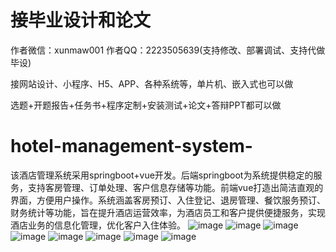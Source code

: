 # 接毕业设计和论文
作者微信：xunmaw001  作者QQ：2223505639(支持修改、部署调试、支持代做毕设)

接网站设计、小程序、H5、APP、各种系统等，单片机、嵌入式也可以做

选题+开题报告+任务书+程序定制+安装测试+论文+答辩PPT都可以做
# hotel-management-system-
该酒店管理系统采用springboot+vue开发。后端springboot为系统提供稳定的服务，支持客房管理、订单处理、客户信息存储等功能。前端vue打造出简洁直观的界面，方便用户操作。系统涵盖客房预订、入住登记、退房管理、餐饮服务预订、财务统计等功能，旨在提升酒店运营效率，为酒店员工和客户提供便捷服务，实现酒店业务的信息化管理，优化客户入住体验。
![image](https://github.com/user-attachments/assets/6e3ea7c9-55b2-427c-90a9-0d6bc3acb0ca)
![image](https://github.com/user-attachments/assets/af8a66c5-548d-4661-b92a-1d4b16106eb2)
![image](https://github.com/user-attachments/assets/9c662c6f-c2d7-407c-bf31-a64c1c110054)
![image](https://github.com/user-attachments/assets/7043ad63-b6d1-4b47-b56e-f7b8cda667c8)
![image](https://github.com/user-attachments/assets/d58d2adb-fb58-4163-af63-26943f0408dc)
![image](https://github.com/user-attachments/assets/c8666c15-a783-43a5-aeb4-12687c64efe8)
![image](https://github.com/user-attachments/assets/abc8a1ea-c3b2-42db-bfca-05baf094e254)
![image](https://github.com/user-attachments/assets/01aa16b6-751c-4b29-a723-1e4041d64cd5)
